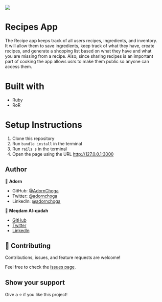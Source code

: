![](https://img.shields.io/badge/Microverse-blueviolet)

# Recipes App

The Recipe app keeps track of all users recipes, ingredients, and inventory. It will allow them to save ingredients, keep track of what they have, create recipes, and generate a shopping list based on what they have and what you are missing from a recipe. Also, since sharing recipes is an important part of cooking the app allows usrs to make them public so anyone can access them.

# Built with

- Ruby
- RoR

# Setup Instructions

1. Clone this repository
2. Run `bundle install` in the terminal
3. Run `rails s` in the terminal
4. Open the page using the URL http://127.0.0.1:3000

## Author

👤 **Adorn**

- GitHub: [@AdornChoga](https://github.com/AdornChoga)
- Twitter: [@adornchoga](https://twitter.com/adorn_choga)
- LinkedIn: [@adornchoga](https://www.linkedin.com/in/adorn-choga)

 👤 **Meqdam Al-qudah**
 
- [GitHub](https://github.com/MeqdamAlqudah)
- [Twitter](https://twitter.com/MeqdamQudah)
- [LinkedIn](www.linkedin.com/in/meqdam-al-qudah-7514a21b5)



## 🤝 Contributing

Contributions, issues, and feature requests are welcome!

Feel free to check the [issues page](../../issues/).

## Show your support

Give a ⭐️ if you like this project!
